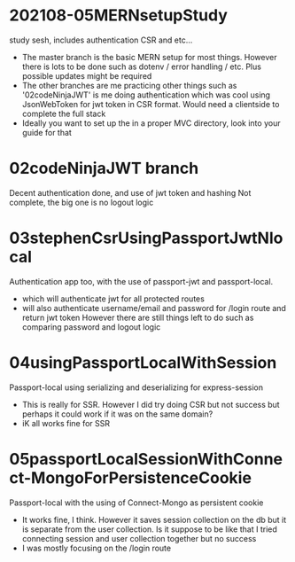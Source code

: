 # 202108-05MERNsetupStudy
study sesh, includes authentication CSR and etc...

- The master branch is the basic MERN setup for most things. However there is lots to be done such as dotenv / error handling / etc. Plus possible updates might be required
- The other branches are me practicing other things such as '02codeNinjaJWT' is me doing authentication which was cool using JsonWebToken for jwt token in CSR format. Would need a clientside to complete the full stack
- Ideally you want to set up the in a proper MVC directory, look into your guide for that

# 02codeNinjaJWT branch
Decent authentication done, and use of jwt token and hashing
Not complete, the big one is no logout logic

# 03stephenCsrUsingPassportJwtNlocal
Authentication app too, with the use of passport-jwt and passport-local. 
- which will authenticate jwt for all protected routes
- will also authenticate username/email and password for /login route and return jwt token
However there are still things left to do such as comparing password and logout logic

# 04usingPassportLocalWithSession
Passport-local using serializing and deserializing for express-session
- This is really for SSR. However I did try doing CSR but not success but perhaps it could work if it was on the same domain?
- iK all works fine for SSR

# 05passportLocalSessionWithConnect-MongoForPersistenceCookie
Passport-local with the using of Connect-Mongo as persistent cookie
- It works fine, I think. However it saves session collection on the db but it is separate from the user collection. Is it suppose to be like that
I tried connecting session and user collection together but no success
- I was mostly focusing on the /login route

